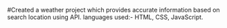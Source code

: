 #Created a weather project which provides accurate information based on search location using API.
languages used:- HTML, CSS, JavaScript.
